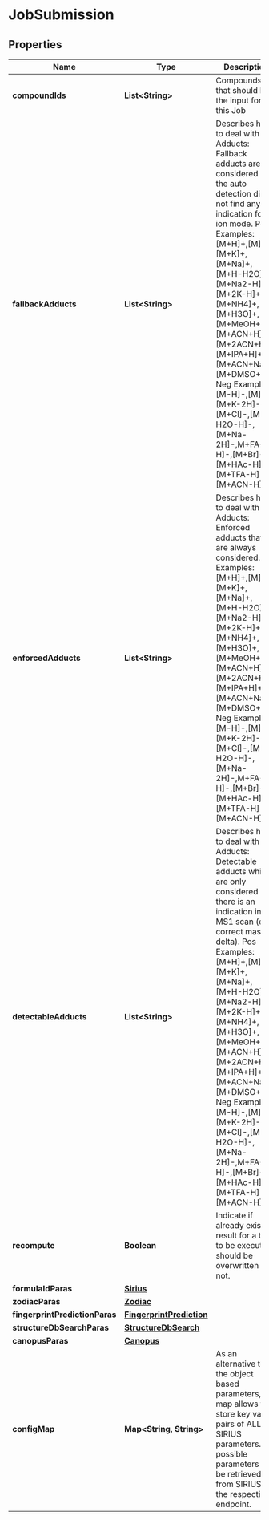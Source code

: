 # JobSubmission

## Properties
Name | Type | Description | Notes
------------ | ------------- | ------------- | -------------
**compoundIds** | **List&lt;String&gt;** | Compounds that should be the input for this Job |  [optional]
**fallbackAdducts** | **List&lt;String&gt;** | Describes how to deal with Adducts: Fallback adducts are considered if the auto detection did not find any indication for an ion mode.  Pos Examples: [M+H]+,[M]+,[M+K]+,[M+Na]+,[M+H-H2O]+,[M+Na2-H]+,[M+2K-H]+,[M+NH4]+,[M+H3O]+,[M+MeOH+H]+,[M+ACN+H]+,[M+2ACN+H]+,[M+IPA+H]+,[M+ACN+Na]+,[M+DMSO+H]+  Neg Examples: [M-H]-,[M]-,[M+K-2H]-,[M+Cl]-,[M-H2O-H]-,[M+Na-2H]-,M+FA-H]-,[M+Br]-,[M+HAc-H]-,[M+TFA-H]-,[M+ACN-H]- |  [optional]
**enforcedAdducts** | **List&lt;String&gt;** | Describes how to deal with Adducts:  Enforced adducts that are always considered.  Pos Examples: [M+H]+,[M]+,[M+K]+,[M+Na]+,[M+H-H2O]+,[M+Na2-H]+,[M+2K-H]+,[M+NH4]+,[M+H3O]+,[M+MeOH+H]+,[M+ACN+H]+,[M+2ACN+H]+,[M+IPA+H]+,[M+ACN+Na]+,[M+DMSO+H]+  Neg Examples: [M-H]-,[M]-,[M+K-2H]-,[M+Cl]-,[M-H2O-H]-,[M+Na-2H]-,M+FA-H]-,[M+Br]-,[M+HAc-H]-,[M+TFA-H]-,[M+ACN-H]- |  [optional]
**detectableAdducts** | **List&lt;String&gt;** | Describes how to deal with Adducts: Detectable adducts which are only considered if there is an indication in the MS1 scan (e.g. correct mass delta).  Pos Examples: [M+H]+,[M]+,[M+K]+,[M+Na]+,[M+H-H2O]+,[M+Na2-H]+,[M+2K-H]+,[M+NH4]+,[M+H3O]+,[M+MeOH+H]+,[M+ACN+H]+,[M+2ACN+H]+,[M+IPA+H]+,[M+ACN+Na]+,[M+DMSO+H]+  Neg Examples: [M-H]-,[M]-,[M+K-2H]-,[M+Cl]-,[M-H2O-H]-,[M+Na-2H]-,M+FA-H]-,[M+Br]-,[M+HAc-H]-,[M+TFA-H]-,[M+ACN-H]- |  [optional]
**recompute** | **Boolean** | Indicate if already existing result for a tool to be executed should be overwritten or not. |  [optional]
**formulaIdParas** | [**Sirius**](Sirius.md) |  |  [optional]
**zodiacParas** | [**Zodiac**](Zodiac.md) |  |  [optional]
**fingerprintPredictionParas** | [**FingerprintPrediction**](FingerprintPrediction.md) |  |  [optional]
**structureDbSearchParas** | [**StructureDbSearch**](StructureDbSearch.md) |  |  [optional]
**canopusParas** | [**Canopus**](Canopus.md) |  |  [optional]
**configMap** | **Map&lt;String, String&gt;** | As an alternative to the object based parameters, this map allows to store key value pairs  of ALL SIRIUS parameters. All possible parameters can be retrieved from SIRIUS via the respective endpoint. |  [optional]

